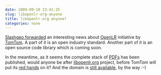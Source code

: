 ```yaml
---
date: 2009-09-10 23:41:25
slug: libopenlr-org-anyone
title: libopenlr.org anyone?
categories: none
---
```


[Slashgeo forwarded](http://technology.slashgeo.org/technology/09/09/10/1125210.shtml) an interesting news about [OpenLR](http://www.tomtom.com/page/openLR) initiative by [TomTom](http://www.tomtom.com/). A part of it is an open industry standard. Another part of it is an open source code library which is coming soon.





In the meantime, as it seems the complete stack of [PDFs](http://www.tomtom.com/page/openLR) has been published, would anyone be after [libopenlr.org](http://libopenlr.org) project, before TomTom will put its [red hands](http://www.gpsgazette.com/tomtom-refreshes-logo/tomtom/) on it? And the domain is [still available](http://www.whois.net/available-domains/libopenlr.org), by the way :-)
